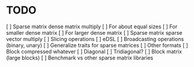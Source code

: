 # TODO

[ ] Sparse matrix dense matrix multiply
    [ ] For about equal sizes
    [ ] For smaller dense matrix
    [ ] For larger dense matrix
[ ] Sparse matrix sparse vector multiply
[ ] Slicing operations
[ ] eDSL
[ ] Broadcasting operations (binary, unary)
[ ] Generalize traits for sparse matrices
[ ] Other formats
    [ ] Block compressed whatever
    [ ] Diagonal
    [ ] Tridiagonal?
    [ ] Block matrix (large blocks)
[ ] Benchmark vs other sparse matrix libraries